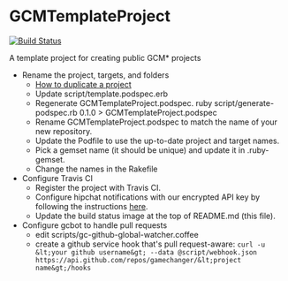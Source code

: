 GCMTemplateProject
==================
[![Build Status](https://travis-ci.org/gamechanger/GCMTemplateProject].png)](https://travis-ci.org/gamechanger/GCMTemplateProject)

A template project for creating public GCM* projects

* Rename the project, targets, and folders
  * [How to duplicate a project](http://stackoverflow.com/questions/17744319/duplicate-and-rename-xcode-project-associated-folders)
  * Update script/template.podspec.erb
  * Regenerate GCMTemplateProject.podspec. ruby script/generate-podspec.rb 0.1.0 > GCMTemplateProject.podspec
  * Rename GCMTemplateProject.podspec to match the name of your new repository.
  * Update the Podfile to use the up-to-date project and target names.
  * Pick a gemset name (it should be unique) and update it in .ruby-gemset.
  * Change the names in the Rakefile
* Configure Travis CI 
  * Register the project with Travis CI.
  * Configure hipchat notifications with our encrypted API key by following the instructions [here](http://about.travis-ci.org/docs/user/notifications/#HipChat-notification).
  * Update the build status image at the top of README.md (this file).
* Configure gcbot to handle pull requests
  * edit scripts/gc-github-global-watcher.coffee
  * create a github service hook that's pull request-aware: `curl -u &lt;your github username&gt; --data @script/webhook.json https://api.github.com/repos/gamechanger/&lt;project name&gt;/hooks`
